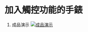 # 加入觸控功能的手錶
1. 成品演示  [![成品演示](https://img.youtube.com/vi/xcaWyDtn74M/0.jpg)](https://www.youtube.com/watch?v=xcaWyDtn74M)